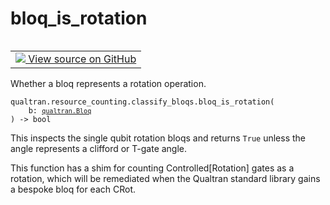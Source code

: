 # bloq_is_rotation


<table class="tfo-notebook-buttons tfo-api nocontent" align="left">
<td>
  <a target="_blank" href="https://github.com/quantumlib/Qualtran/blob/main/qualtran/resource_counting/classify_bloqs.py#L225-L279">
    <img src="https://www.tensorflow.org/images/GitHub-Mark-32px.png" />
    View source on GitHub
  </a>
</td>
</table>



Whether a bloq represents a rotation operation.


<pre class="devsite-click-to-copy prettyprint lang-py tfo-signature-link">
<code>qualtran.resource_counting.classify_bloqs.bloq_is_rotation(
    b: <a href="../../../qualtran/Bloq.html"><code>qualtran.Bloq</code></a>
) -> bool
</code></pre>



<!-- Placeholder for "Used in" -->

This inspects the single qubit rotation bloqs and returns `True` unless the angle
represents a clifford or T-gate angle.

This function has a shim for counting Controlled[Rotation] gates as a rotation, which
will be remediated when the Qualtran standard library gains a bespoke bloq for each CRot.